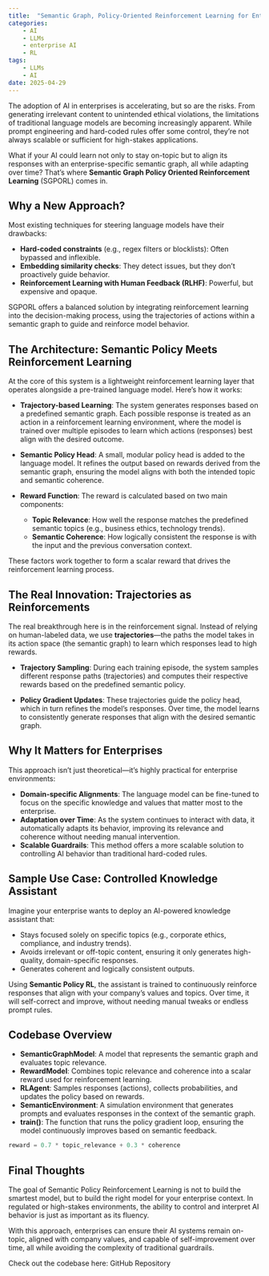 ```yaml
---
title:  "Semantic Graph, Policy-Oriented Reinforcement Learning for Enterprise AI"
categories: 
    - AI
    - LLMs
    - enterprise AI
    - RL
tags: 
    - LLMs
    - AI
date: 2025-04-29
---
```


The adoption of AI in enterprises is accelerating, but so are the risks. From generating irrelevant content to unintended ethical violations, the limitations of traditional language models are becoming increasingly apparent. While prompt engineering and hard-coded rules offer some control, they’re not always scalable or sufficient for high-stakes applications. 

What if your AI could learn not only to stay on-topic but to align its responses with an enterprise-specific semantic graph, all while adapting over time? That’s where **Semantic Graph Policy Oriented Reinforcement Learning** (SGPORL) comes in.

## Why a New Approach?

Most existing techniques for steering language models have their drawbacks:

- **Hard-coded constraints** (e.g., regex filters or blocklists): Often bypassed and inflexible.
- **Embedding similarity checks**: They detect issues, but they don’t proactively guide behavior.
- **Reinforcement Learning with Human Feedback (RLHF)**: Powerful, but expensive and opaque.

SGPORL offers a balanced solution by integrating reinforcement learning into the decision-making process, using the trajectories of actions within a semantic graph to guide and reinforce model behavior.

## The Architecture: Semantic Policy Meets Reinforcement Learning

At the core of this system is a lightweight reinforcement learning layer that operates alongside a pre-trained language model. Here’s how it works:

- **Trajectory-based Learning**: The system generates responses based on a predefined semantic graph. Each possible response is treated as an action in a reinforcement learning environment, where the model is trained over multiple episodes to learn which actions (responses) best align with the desired outcome.
  
- **Semantic Policy Head**: A small, modular policy head is added to the language model. It refines the output based on rewards derived from the semantic graph, ensuring the model aligns with both the intended topic and semantic coherence.

- **Reward Function**: The reward is calculated based on two main components:
  - **Topic Relevance**: How well the response matches the predefined semantic topics (e.g., business ethics, technology trends).
  - **Semantic Coherence**: How logically consistent the response is with the input and the previous conversation context.

These factors work together to form a scalar reward that drives the reinforcement learning process.

## The Real Innovation: Trajectories as Reinforcements

The real breakthrough here is in the reinforcement signal. Instead of relying on human-labeled data, we use **trajectories**—the paths the model takes in its action space (the semantic graph) to learn which responses lead to high rewards.

- **Trajectory Sampling**: During each training episode, the system samples different response paths (trajectories) and computes their respective rewards based on the predefined semantic policy.
  
- **Policy Gradient Updates**: These trajectories guide the policy head, which in turn refines the model’s responses. Over time, the model learns to consistently generate responses that align with the desired semantic graph.

## Why It Matters for Enterprises

This approach isn’t just theoretical—it’s highly practical for enterprise environments:

- **Domain-specific Alignments**: The language model can be fine-tuned to focus on the specific knowledge and values that matter most to the enterprise.
- **Adaptation over Time**: As the system continues to interact with data, it automatically adapts its behavior, improving its relevance and coherence without needing manual intervention.
- **Scalable Guardrails**: This method offers a more scalable solution to controlling AI behavior than traditional hard-coded rules.

## Sample Use Case: Controlled Knowledge Assistant

Imagine your enterprise wants to deploy an AI-powered knowledge assistant that:

- Stays focused solely on specific topics (e.g., corporate ethics, compliance, and industry trends).
- Avoids irrelevant or off-topic content, ensuring it only generates high-quality, domain-specific responses.
- Generates coherent and logically consistent outputs.

Using **Semantic Policy RL**, the assistant is trained to continuously reinforce responses that align with your company’s values and topics. Over time, it will self-correct and improve, without needing manual tweaks or endless prompt rules.

## Codebase Overview

- **SemanticGraphModel**: A model that represents the semantic graph and evaluates topic relevance.
- **RewardModel**: Combines topic relevance and coherence into a scalar reward used for reinforcement learning.
- **RLAgent**: Samples responses (actions), collects probabilities, and updates the policy based on rewards.
- **SemanticEnvironment**: A simulation environment that generates prompts and evaluates responses in the context of the semantic graph.
- **train()**: The function that runs the policy gradient loop, ensuring the model continuously improves based on semantic feedback.

```python
reward = 0.7 * topic_relevance + 0.3 * coherence
```

## Final Thoughts

The goal of Semantic Policy Reinforcement Learning is not to build the smartest model, but to build the right model for your enterprise context. In regulated or high-stakes environments, the ability to control and interpret AI behavior is just as important as its fluency.

With this approach, enterprises can ensure their AI systems remain on-topic, aligned with company values, and capable of self-improvement over time, all while avoiding the complexity of traditional guardrails.

Check out the codebase here: GitHub Repository